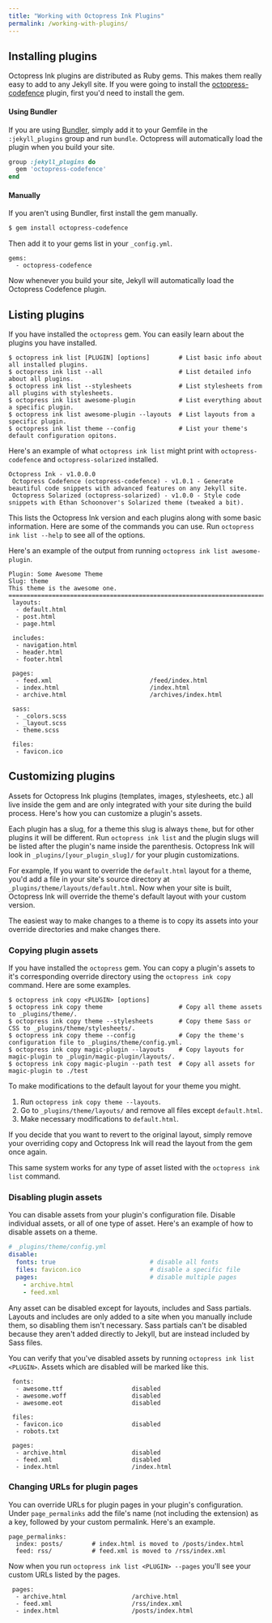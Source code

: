 ```yaml
---
title: "Working with Octopress Ink Plugins"
permalink: /working-with-plugins/
---
```


## Installing plugins

Octopress Ink plugins are distributed as Ruby gems. This makes them really easy to add to any Jekyll site.
If you were going to install the [octopress-codefence](https://github.com/octopress/codefence) plugin, first you'd need to install the gem.

#### Using Bundler

If you are using [Bundler](http://bundler.io), simply add it to your Gemfile in the `:jekyll_plugins` group and run `bundle`. Octopress will automatically load the plugin when you build your site.

```ruby
group :jekyll_plugins do
  gem 'octopress-codefence'
end
```

#### Manually

If you aren't using Bundler, first install the gem manually.

```sh
$ gem install octopress-codefence
```

Then add it to your gems list in your `_config.yml`.

```
gems:
  - octopress-codefence
```

Now whenever you build your site, Jekyll will automatically load the Octopress Codefence plugin.

## Listing plugins

If you have installed the `octopress` gem. You can easily learn about the plugins you have installed.

```
$ octopress ink list [PLUGIN] [options]        # List basic info about all installed plugins.
$ octopress ink list --all                     # List detailed info about all plugins.
$ octopress ink list --stylesheets             # List stylesheets from all plugins with stylesheets.
$ octopress ink list awesome-plugin            # List everything about a specific plugin.
$ octopress ink list awesome-plugin --layouts  # List layouts from a specific plugin.
$ octopress ink list theme --config            # List your theme's default configuration opitons.
```

Here's an example of what `octopress ink list` might print with `octopress-codefence` and `octopress-solarized` installed.

```
Octopress Ink - v1.0.0.0
 Octopress Codefence (octopress-codefence) - v1.0.1 - Generate beautiful code snippets with advanced features on any Jekyll site.
 Octopress Solarized (octopress-solarized) - v1.0.0 - Style code snippets with Ethan Schoonover's Solarized theme (tweaked a bit).
```

This lists the Octopress Ink version and each plugins along with some basic information. Here are some of the commands you can use. Run
`octopress ink list --help` to see all of the options.

Here's an example of the output from running `octopress ink list awesome-plugin`.

```
Plugin: Some Awesome Theme
Slug: theme
This theme is the awesome one.
================================================================================
 layouts:
  - default.html
  - post.html
  - page.html

 includes:
  - navigation.html
  - header.html
  - footer.html

 pages:
  - feed.xml                           /feed/index.html
  - index.html                         /index.html
  - archive.html                       /archives/index.html

 sass:
  - _colors.scss
  - _layout.scss
  - theme.scss

 files:
  - favicon.ico
```

## Customizing plugins

Assets for Octopress Ink plugins (templates, images, stylesheets, etc.) all live inside the gem and are
only integrated with your site during the build process. Here's how you can customize a plugin's assets.

Each plugin has a slug, for a theme this slug is always `theme`, but for other plugins it will be different. Run `octopress ink list` and
the plugin slugs will be listed after the plugin's name inside the parenthesis. Octopress Ink will look in `_plugins/[your_plugin_slug]/` for your plugin customizations.

For example, If you want to override the `default.html` layout for a theme, you'd add a file in your site's source directory at
`_plugins/theme/layouts/default.html`. Now when your site is built, Octopress Ink will override the theme's default layout with your
custom version.

The easiest way to make changes to a theme is to copy its assets into your override directories and make changes there.

### Copying plugin assets

If you have installed the `octopress` gem. You can copy a plugin's assets to it's corresponding override directory using the `octopress
ink copy` command. Here are some examples.

```
$ octopress ink copy <PLUGIN> [options]
$ octopress ink copy theme                     # Copy all theme assets to _plugins/theme/.
$ octopress ink copy theme --stylesheets       # Copy theme Sass or CSS to _plugins/theme/stylesheets/.
$ octopress ink copy theme --config            # Copy the theme's configuration file to _plugins/theme/config.yml.
$ octopress ink copy magic-plugin --layouts    # Copy layouts for magic-plugin to _plugin/magic-plugin/layouts/.
$ octopress ink copy magic-plugin --path test  # Copy all assets for magic-plugin to ./test
```

To make modifications to the default layout for your theme you might.

1. Run `octopress ink copy theme --layouts`.
2. Go to `_plugins/theme/layouts/` and remove all files except `default.html`.
3. Make necessary modifications to `default.html`.

If you decide that you want to revert to the original layout, simply remove your overriding copy and Octopress Ink will read the layout
from the gem once again.

This same system works for any type of asset listed with the `octopress ink list` command.

### Disabling plugin assets

You can disable assets from your plugin's configuration file. Disable individual assets, or all of one type of asset. Here's an example of how to disable assets on a theme.

```yaml
# _plugins/theme/config.yml
disable:
  fonts: true                          # disable all fonts
  files: favicon.ico                   # disable a specific file
  pages:                               # disable multiple pages
    - archive.html
    - feed.xml
```

Any asset can be disabled except for layouts, includes and Sass partials. Layouts and includes are only added to a site when you manually
include them, so disabling them isn't necessary. Sass partials can't be disabled because they aren't added directly to Jekyll,
but are instead included by Sass files.

You can verify that you've disabled assets by running `octopress ink list <PLUGIN>`. Assets which are disabled will be marked like this.

```
 fonts:  
  - awesome.ttf                   disabled
  - awesome.woff                  disabled
  - awesome.eot                   disabled

 files:
  - favicon.ico                   disabled
  - robots.txt         

 pages:
  - archive.html                  disabled
  - feed.xml                      disabled
  - index.html                    /index.html
```

### Changing URLs for plugin pages

You can override URLs for plugin pages in your plugin's configuration. Under `page_permalinks` add the file's name (not including the extension) as a key, followed by
your custom permalink. Here's an example.

```
page_permalinks:
  index: posts/        # index.html is moved to /posts/index.html
  feed: rss/           # feed.xml is moved to /rss/index.xml
```

Now when you run `octopress ink list <PLUGIN> --pages` you'll see your custom URLs listed by the pages.

```
 pages:
  - archive.html                  /archive.html
  - feed.xml                      /rss/index.xml
  - index.html                    /posts/index.html
```


